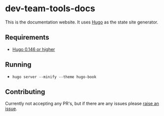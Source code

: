 # dev-team-tools-docs
This is the documentation website. It uses [Hugo](https://gohugo.io/) as the state site generator.

## Requirements
- [Hugo 0.146 or higher](https://gohugo.io/installation/)

## Running
- `hugo server --minify --theme hugo-book`

## Contributing
Currently not accepting any PR's, but if there are any issues please [raise an issue](https://github.com/dev-team-tools/dev-team-tools-docs/issues).
